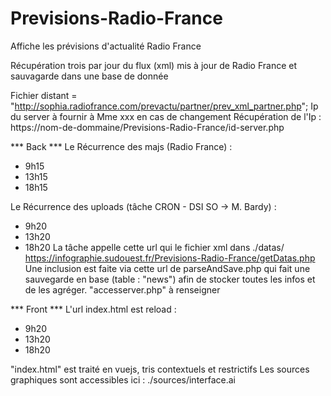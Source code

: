 # Previsions-Radio-France
Affiche les prévisions d'actualité Radio France

Récupération trois par jour du flux (xml) mis à jour de Radio France et sauvagarde dans une base de donnée

Fichier distant = "http://sophia.radiofrance.com/prevactu/partner/prev_xml_partner.php";
Ip du server à fournir à Mme xxx en cas de changement
Récupération de l'Ip : https://nom-de-dommaine/Previsions-Radio-France/id-server.php

*** Back ***
Le Récurrence des majs (Radio France) :
- 9h15
- 13h15
- 18h15

Le Récurrence des uploads (tâche CRON - DSI SO -> M. Bardy) :
- 9h20
- 13h20
- 18h20
La tâche appelle cette url qui  le fichier xml dans ./datas/
https://infographie.sudouest.fr/Previsions-Radio-France/getDatas.php
Une inclusion est faite via cette url de parseAndSave.php qui fait une sauvegarde en base (table : "news") afin de stocker toutes les infos et de les agréger.
"accesserver.php" à renseigner

*** Front ***
L'url index.html est reload :
- 9h20
- 13h20
- 18h20

"index.html" est traité en vuejs, tris contextuels et restrictifs
Les sources graphiques sont accessibles ici :
 ./sources/interface.ai
